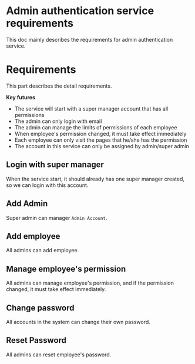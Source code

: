 # Admin authentication service requirements
This doc mainly describes the requirements for admin authentication service.

# Requirements
This part describes the detail requirements.

**Key futures**
- The service will start with a super manager account that has all permissions
- The admin can only login with email
- The admin can manage the limits of permissions of each employee
- When employee's permission changed, it must take effect immediately
- Each employee can only visit the pages that he/she has the permission
- The account in this service can only be assigned by admin/super admin


## Login with super manager
When the service start, it should already has one super manager created, so we can login with this account.

## Add Admin
Super admin can manager `Admin Account`.

## Add employee
All admins can add employee.

## Manage employee's permission
All admins can manage employee's permission, and if the permission changed, it must take effect immediately.

## Change password
All accounts in the system can change their own password.

## Reset Password
All admins can reset employee's password.